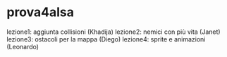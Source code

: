 # prova4alsa

>
lezione1: aggiunta collisioni (Khadija)
lezione2: nemici con più vita (Janet)
lezione3: ostacoli per la mappa (Diego)
lezione4: sprite e animazioni (Leonardo)
